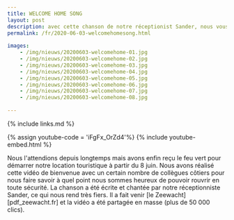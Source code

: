 ```yaml
---
title: WELCOME HOME SONG
layout: post
description: avec cette chanson de notre réceptionist Sander, nous vous souhaitons à nouveau la bienvenue
permalink: /fr/2020-06-03-welcomehomesong.html
    
images: 
    - /img/nieuws/20200603-welcomehome-01.jpg
    - /img/nieuws/20200603-welcomehome-02.jpg
    - /img/nieuws/20200603-welcomehome-03.jpg
    - /img/nieuws/20200603-welcomehome-04.jpg
    - /img/nieuws/20200603-welcomehome-05.jpg
    - /img/nieuws/20200603-welcomehome-06.jpg
    - /img/nieuws/20200603-welcomehome-07.jpg
    - /img/nieuws/20200603-welcomehome-08.jpg
    
---
```


{% include links.md %}

{% assign youtube-code = 'iFgFx_OrZd4'%}
{% include youtube-embed.html %}

Nous l'attendions depuis longtemps mais avons enfin reçu le feu vert pour démarrer notre location touristique à partir du 8 juin.
Nous avons réalisé cette vidéo de bienvenue avec un certain nombre de collègues côtiers pour nous faire savoir à quel point nous sommes heureux de pouvoir rouvrir en toute sécurité.
La chanson a été écrite et chantée par notre réceptionniste Sander, ce qui nous rend très fiers. Il a fait venir [le Zeewacht][pdf_zeewacht.fr] et la vidéo a été partagée en masse (plus de 50 000 clics).




